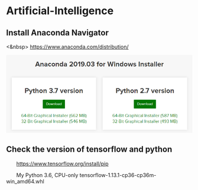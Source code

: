 # Artificial-Intelligence

## Install Anaconda Navigator

  <&nbsp> https://www.anaconda.com/distribution/
   
   <img src="images/button1.PNG">
  
## Check the version of tensorflow and python
  
 &nbsp;&nbsp;&nbsp;&nbsp;&nbsp;&nbsp; https://www.tensorflow.org/install/pip 
  
 &nbsp;&nbsp;&nbsp;&nbsp;&nbsp;&nbsp; My Python 3.6,  CPU-only	tensorflow-1.13.1-cp36-cp36m-win_amd64.whl
